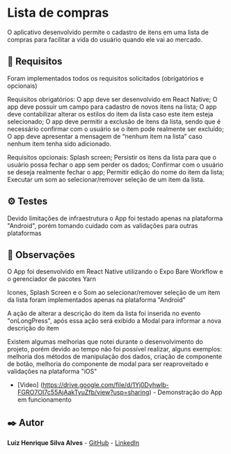 # Lista de compras

O aplicativo desenvolvido permite o cadastro de itens em uma lista
de compras para facilitar a vida do usuário quando ele vai ao mercado.


## 🚀 Requisitos 

Foram implementados todos os requisitos solicitados (obrigatórios e opcionais)

Requisitos obrigatórios: 
O app deve ser desenvolvido em React Native; 
O app deve possuir um campo para cadastro de novos itens na lista; 
O app deve contabilizar alterar os estilos do item da lista caso este item esteja selecionado; 
O app deve permitir a exclusão de itens da lista, sendo que é necessário confirmar
com o usuário se o item pode realmente ser excluído; 
O app deve apresentar a mensagem de “nenhum item na lista” caso nenhum item
tenha sido adicionado. 

Requisitos opcionais: 
Splash screen; 
Persistir os itens da lista para que o usuário possa fechar o app sem perder os dados; 
Confirmar com o usuário se deseja realmente fechar o app; 
Permitir edição do nome do item da lista; 
Executar um som ao selecionar/remover seleção de um item da lista.


## ⚙️ Testes

Devido limitações de infraestrutura o App foi testado apenas na plataforma "Android", porém tomando 
cuidado com as validações para outras plataformas

## 📌 Observações

O App foi desenvolvido em React Native utilizando o Expo Bare Workflow e o gerenciador de pacotes Yarn

Icones, Splash Screen e o Som ao selecionar/remover seleção de um item da lista foram implementados apenas
na plataforma "Android"

A ação de alterar a descrição do item da lista foi inserida no evento "onLongPress", após essa ação será exibido a Modal 
para informar a nova descrição do item

Existem algumas melhorias que notei durante o desenvolvimento do projeto, porém devido ao tempo não foi possível
realizar, alguns exemplos: melhoria dos métodos de manipulação dos dados, criação de componente de botão, melhoria 
do componente de modal para ser reaproveitado e validações na plataforma "iOS"

* [Video] (https://drive.google.com/file/d/1Yj0Dyhwlb-FGRO7OI7c55AjAakTyuZfb/view?usp=sharing) - Demonstração do App em funcionamento

## ✒️ Autor

**Luiz Henrique Silva Alves** - [GitHub](https://github.com/LuizHenrique98) - [LinkedIn](https://www.linkedin.com/in/luiz-henriquesa/)




